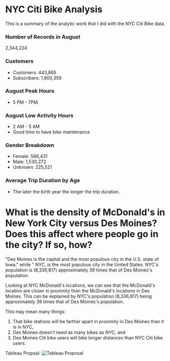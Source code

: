 # NYC Citi Bike Analysis
This is a summary of the analytic work that I did with the NYC Citi Bike data.

### Number of Records in August
2,344,224

### Customers
- Customers: 443,865
- Subscribers: 1,900,359

### August Peak Hours
- 5 PM - 7PM

### August Low Activity Hours
- 2 AM - 5 AM
- Good time to have bike maintenance

### Gender Breakdown
- Female: 588,431
- Male: 1,530,272
- Unknown: 225,521

### Average Trip Duration by Age
- The later the birth year the longer the trip duration.



# What is the density of McDonald's in New York City versus Des Moines? Does this affect where people go in the city? If so, how?

"Des Moines is the capital and the most populous city in the U.S. state of Iowa." while " NYC, is the most populous city in the United States. NYC's population is (8,336,817) approximately 39 times that of Des Moines's population.

Looking at NYC McDonald's locations, we can see that the McDonald's location are closer in proximity than the McDonald's locations in Des Moines. This can be explained by NYC's population (8,336,817) being approximately 39 times that of Des Moines's population.

This may mean many things:
1. That bike stations will be farther apart in proximity in Des Moines than it is in NYC,
2. Des Moines doesn't need as many bikes as NYC, and
3. Des Moines Citi bike users will bike longer distances than NYC Citi bike users.

Tableau Propsal: ![Tableau Proposal](https://public.tableau.com/profile/shannon.dang#!/vizhome/bike_15939944330200/DesMoinesCitiBikeProposal?publish=yes)
